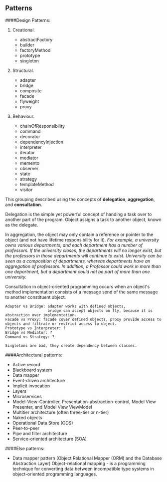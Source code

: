 Patterns
-

####Design Patterns:

1. Creational.

    * abstractFactory
    * builder
    * factoryMethod
    * prototype
    * singleton

2. Structural.

    * adapter
    * bridge
    * composite
    * facade
    * flyweight
    * proxy

3. Behaviour.

    * chainOfResponsibility
    * command
    * decorator
    * dependencyInjection
    * interpreter
    * iterator
    * mediator
    * memento
    * observer
    * state
    * strategy
    * templateMethod
    * visitor

This grouping described using the concepts of **delegation**, **aggregation**, and **consultation**.

Delegation is the simple yet powerful concept of handing a task over to another part of the program.
Object assigns a task to another object, known as the delegate.

In aggregation, the object may only contain a reference or pointer to the object
(and not have lifetime responsibility for it).
<i>
For example, a university owns various departments, and each department has a number of professors.
If the university closes, the departments will no longer exist,
but the professors in those departments will continue to exist.
University can be seen as a composition of departments,
whereas departments have an aggregation of professors.
In addition, a Professor could work in more than one department,
but a department could not be part of more than one university.
</i>

Consultation in object-oriented programming occurs when an object's method implementation consists
of a message send of the same message to another constituent object.

````
Adapter vs Bridge: adapter works with defined objects,
                   bridge can accept objects on fly, because it is abstraction over implementation.
Facade vs Proxy: facade cover defined objects, proxy provide access to objects and filtrate or restrict access to object.
Prototype vs Interpreter: ?
Bridge vs Mediator: ?
Command vs Strategy: ?

Singletons are bad, they create dependency between classes.
````

####Architectural patterns:

* Active record
* Blackboard system
* Data mapper
* Event-driven architecture
* Implicit invocation
* Layers
* Microservices
* Model-View-Controller, Presentation-abstraction-control, Model View Presenter, and Model View ViewModel
* Multitier architecture (often three-tier or n-tier)
* Naked objects
* Operational Data Store (ODS)
* Peer-to-peer
* Pipe and filter architecture
* Service-oriented architecture (SOA)

####Else patterns:

* Data mapper pattern (Object Relational Mapper (ORM) and the Database Abstraction Layer)
  Object-relational mapping - is a programming technique
  for converting data between incompatible type systems in object-oriented programming languages.

